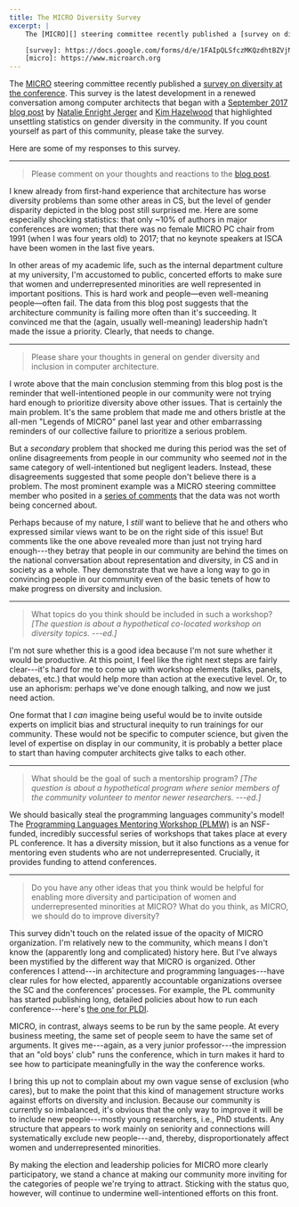 ```yaml
---
title: The MICRO Diversity Survey
excerpt: |
    The [MICRO][] steering committee recently published a [survey on diversity at the conference][survey]. Here are some responses.

    [survey]: https://docs.google.com/forms/d/e/1FAIpQLSfczMKQzdhtBZVjNQsPDkLFLKrxGypxtMpzD1qXqb098LiZXw/viewform
    [micro]: https://www.microarch.org
---
```

The [MICRO][] steering committee recently published a [survey on diversity at the conference][survey]. This survey is the latest development in a renewed conversation among computer architects that began with a [September 2017 blog post][gdca] by [Natalie Enright Jerger][natalie] and [Kim Hazelwood][kim] that highlighted unsettling statistics on gender diversity in the community. If you count yourself as part of this community, please take the survey.

[natalie]: http://www.eecg.toronto.edu/~enright/
[kim]: https://research.fb.com/people/hazelwood-kim/
[gdca]: https://www.sigarch.org/gender-diversity-in-computer-architecture/
[survey]: https://docs.google.com/forms/d/e/1FAIpQLSfczMKQzdhtBZVjNQsPDkLFLKrxGypxtMpzD1qXqb098LiZXw/viewform
[micro]: https://www.microarch.org

Here are some of my responses to this survey.

---

> Please comment on your thoughts and reactions to the [blog post][gdca].

I knew already from first-hand experience that architecture has worse diversity problems than some other areas in CS, but the level of gender disparity depicted in the blog post still surprised me. Here are some especially shocking statistics: that only ~10% of authors in major conferences are women; that there was no female MICRO PC chair from 1991 (when I was four years old) to 2017; that no keynote speakers at ISCA have been women in the last five years.

In other areas of my academic life, such as the internal department culture at my university, I'm accustomed to public, concerted efforts to make sure that women and underrepresented minorities are well represented in important positions. This is hard work and people—even well-meaning people—often fail. The data from this blog post suggests that the architecture community is failing more often than it's succeeding. It convinced me that the (again, usually well-meaning) leadership hadn't made the issue a priority. Clearly, that needs to change.

---

> Please share your thoughts in general on gender diversity and inclusion in computer architecture.

I wrote above that the main conclusion stemming from this blog post is the reminder that well-intentioned people in our community were not trying hard enough to prioritize diversity above other issues. That is certainly the main problem. It's the same problem that made me and others bristle at the all-men "Legends of MICRO" panel last year and other embarrassing reminders of our collective failure to prioritize a serious problem.

But a *secondary* problem that shocked me during this period was the set of online disagreements from people in our community who seemed *not* in the same category of well-intentioned but negligent leaders. Instead, these disagreements suggested that some people don't believe there is a problem. The most prominent example was a MICRO steering committee member who posited in a [series of comments][comment] that the data was not worth being concerned about.

[comment]: http://disq.us/p/1mzty12

Perhaps because of my nature, I *still* want to believe that he and others who expressed similar views want to be on the right side of this issue! But comments like the one above revealed more than just not trying hard enough---they betray that people in our community are behind the times on the national conversation about representation and diversity, in CS and in society as a whole. They demonstrate that we have a long way to go in convincing people in our community even of the basic tenets of how to make progress on diversity and inclusion.

---

> What topics do you think should be included in such a workshop? *[The question is about a hypothetical co-located workshop on diversity topics. ---ed.]*

I'm not sure whether this is a good idea because I'm not sure whether it would be productive. At this point, I feel like the right next steps are fairly clear---it's hard for me to come up with workshop elements (talks, panels, debates, etc.) that would help more than action at the executive level. Or, to use an aphorism: perhaps we've done enough talking, and now we just need action.

One format that I *can* imagine being useful would be to invite outside experts on implicit bias and structural inequity to run trainings for our community. These would not be specific to computer science, but given the level of expertise on display in our community, it is probably a better place to start than having computer architects give talks to each other.

---

> What should be the goal of such a mentorship program? *[The question is about a hypothetical program where senior members of the community volunteer to mentor newer researchers. ---ed.]*

We should basically steal the programming languages community's model! The [Programming Languages Mentoring Workshop (PLMW)][plmw] is an NSF-funded, incredibly successful series of workshops that takes place at every PL conference. It has a diversity mission, but it also functions as a venue for mentoring even students who are not underrepresented. Crucially, it provides funding to attend conferences.

[plmw]: http://www.sigplan.org/Conferences/PLMW/

---

> Do you have any other ideas that you think would be helpful for enabling more diversity and participation of women and underrepresented minorities at MICRO? What do you think, as MICRO, we should do to improve diversity?

This survey didn't touch on the related issue of the opacity of MICRO organization. I'm relatively new to the community, which means I don't know the (apparently long and complicated) history here. But I've always been mystified by the different way that MICRO is organized. Other conferences I attend---in architecture and programming languages---have clear rules for how elected, apparently accountable organizations oversee the SC and the conferences' processes. For example, the PL community has started publishing long, detailed policies about how to run each conference---here's [the one for PLDI][pldidoc].

[pldidoc]: http://www.sigplan.org/sites/default/files/PracticesofPLDI.pdf

MICRO, in contrast, always seems to be run by the same people. At every business meeting, the same set of people seem to have the same set of arguments. It gives me---again, as a very junior professor---the impression that an "old boys' club" runs the conference, which in turn makes it hard to see how to participate meaningfully in the way the conference works.

I bring this up not to complain about my own vague sense of exclusion (who cares), but to make the point that this kind of management structure works against efforts on diversity and inclusion. Because our community is currently so imbalanced, it's obvious that the only way to improve it will be to include new people---mostly young researchers, i.e., PhD students. Any structure that appears to work mainly on seniority and connections will systematically exclude new people---and, thereby, disproportionately affect women and underrepresented minorities.

By making the election and leadership policies for MICRO more clearly participatory, we stand a chance at making our community more inviting for the categories of people we're trying to attract. Sticking with the status quo, however, will continue to undermine well-intentioned efforts on this front.
